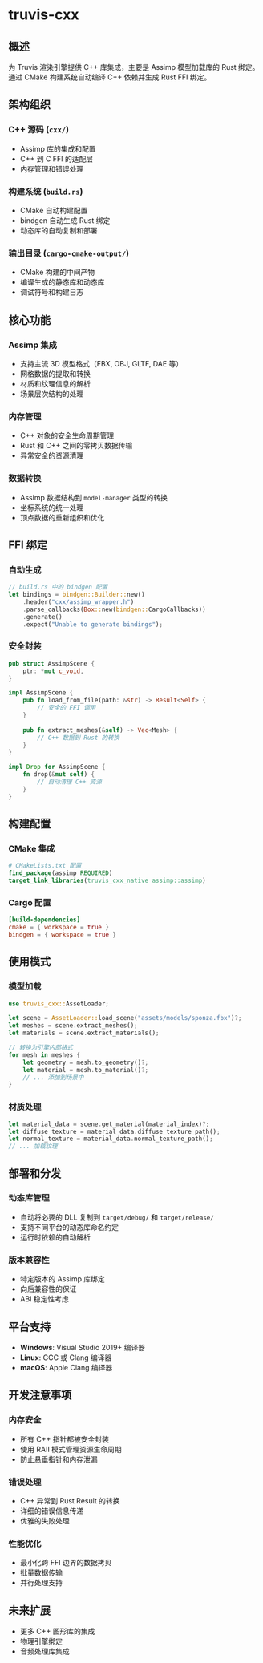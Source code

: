 # truvis-cxx

## 概述
为 Truvis 渲染引擎提供 C++ 库集成，主要是 Assimp 模型加载库的 Rust 绑定。通过 CMake 构建系统自动编译 C++ 依赖并生成 Rust FFI 绑定。

## 架构组织

### C++ 源码 (`cxx/`)
- Assimp 库的集成和配置
- C++ 到 C FFI 的适配层
- 内存管理和错误处理

### 构建系统 (`build.rs`)
- CMake 自动构建配置
- bindgen 自动生成 Rust 绑定
- 动态库的自动复制和部署

### 输出目录 (`cargo-cmake-output/`)
- CMake 构建的中间产物
- 编译生成的静态库和动态库
- 调试符号和构建日志

## 核心功能

### Assimp 集成
- 支持主流 3D 模型格式（FBX, OBJ, GLTF, DAE 等）
- 网格数据的提取和转换
- 材质和纹理信息的解析
- 场景层次结构的处理

### 内存管理
- C++ 对象的安全生命周期管理
- Rust 和 C++ 之间的零拷贝数据传输
- 异常安全的资源清理

### 数据转换
- Assimp 数据结构到 `model-manager` 类型的转换
- 坐标系统的统一处理
- 顶点数据的重新组织和优化

## FFI 绑定

### 自动生成
```rust
// build.rs 中的 bindgen 配置
let bindings = bindgen::Builder::new()
    .header("cxx/assimp_wrapper.h")
    .parse_callbacks(Box::new(bindgen::CargoCallbacks))
    .generate()
    .expect("Unable to generate bindings");
```

### 安全封装
```rust
pub struct AssimpScene {
    ptr: *mut c_void,
}

impl AssimpScene {
    pub fn load_from_file(path: &str) -> Result<Self> {
        // 安全的 FFI 调用
    }
    
    pub fn extract_meshes(&self) -> Vec<Mesh> {
        // C++ 数据到 Rust 的转换
    }
}

impl Drop for AssimpScene {
    fn drop(&mut self) {
        // 自动清理 C++ 资源
    }
}
```

## 构建配置

### CMake 集成
```cmake
# CMakeLists.txt 配置
find_package(assimp REQUIRED)
target_link_libraries(truvis_cxx_native assimp::assimp)
```

### Cargo 配置
```toml
[build-dependencies]
cmake = { workspace = true }
bindgen = { workspace = true }
```

## 使用模式

### 模型加载
```rust
use truvis_cxx::AssetLoader;

let scene = AssetLoader::load_scene("assets/models/sponza.fbx")?;
let meshes = scene.extract_meshes();
let materials = scene.extract_materials();

// 转换为引擎内部格式
for mesh in meshes {
    let geometry = mesh.to_geometry()?;
    let material = mesh.to_material()?;
    // ... 添加到场景中
}
```

### 材质处理
```rust
let material_data = scene.get_material(material_index)?;
let diffuse_texture = material_data.diffuse_texture_path();
let normal_texture = material_data.normal_texture_path();
// ... 加载纹理
```

## 部署和分发

### 动态库管理
- 自动将必要的 DLL 复制到 `target/debug/` 和 `target/release/`
- 支持不同平台的动态库命名约定
- 运行时依赖的自动解析

### 版本兼容性
- 特定版本的 Assimp 库绑定
- 向后兼容性的保证
- ABI 稳定性考虑

## 平台支持
- **Windows**: Visual Studio 2019+ 编译器
- **Linux**: GCC 或 Clang 编译器
- **macOS**: Apple Clang 编译器

## 开发注意事项

### 内存安全
- 所有 C++ 指针都被安全封装
- 使用 RAII 模式管理资源生命周期
- 防止悬垂指针和内存泄漏

### 错误处理
- C++ 异常到 Rust Result 的转换
- 详细的错误信息传递
- 优雅的失败处理

### 性能优化
- 最小化跨 FFI 边界的数据拷贝
- 批量数据传输
- 并行处理支持

## 未来扩展
- 更多 C++ 图形库的集成
- 物理引擎绑定
- 音频处理库集成
